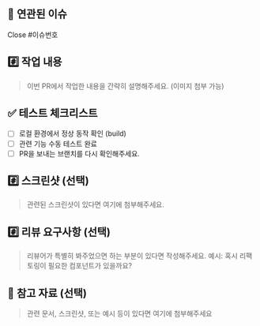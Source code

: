 ## 🔗 연관된 이슈

Close #이슈번호

## #️⃣ 작업 내용

> 이번 PR에서 작업한 내용을 간략히 설명해주세요. (이미지 첨부 가능)

## ✅ 테스트 체크리스트

- [ ] 로컬 환경에서 정상 동작 확인 (build)
- [ ] 관련 기능 수동 테스트 완료
- [ ] PR을 보내는 브랜치를 다시 확인해주세요.

## #️⃣ 스크린샷 (선택)

> 관련된 스크린샷이 있다면 여기에 첨부해주세요.

## #️⃣ 리뷰 요구사항 (선택)

> 리뷰어가 특별히 봐주었으면 하는 부분이 있다면 작성해주세요.
> 예시: 혹시 리팩토링이 필요한 컴포넌트가 있을까요?

## 📎 참고 자료 (선택)

> 관련 문서, 스크린샷, 또는 예시 등이 있다면 여기에 첨부해주세요
